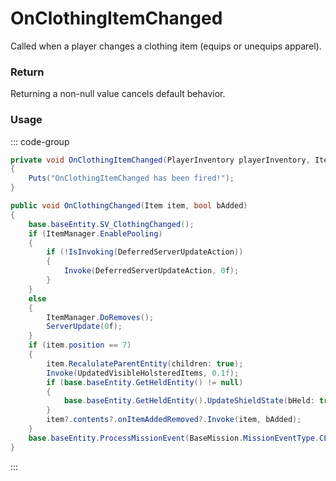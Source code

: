 # OnClothingItemChanged
<Badge type="info" text="Player"/>[<Badge type="danger" text="Carbon Compatible"/>](https://github.com/CarbonCommunity/Carbon)[<Badge type="warning" text="Oxide Compatible"/>](https://github.com/OxideMod/Oxide.Rust)
Called when a player changes a clothing item (equips or unequips apparel).

### Return
Returning a non-null value cancels default behavior.

### Usage
::: code-group
```csharp [Example]
private void OnClothingItemChanged(PlayerInventory playerInventory, Item item, bool bAdded)
{
	Puts("OnClothingItemChanged has been fired!");
}
```
```csharp [Source — Assembly-CSharp @ PlayerInventory]
public void OnClothingChanged(Item item, bool bAdded)
{
	base.baseEntity.SV_ClothingChanged();
	if (ItemManager.EnablePooling)
	{
		if (!IsInvoking(DeferredServerUpdateAction))
		{
			Invoke(DeferredServerUpdateAction, 0f);
		}
	}
	else
	{
		ItemManager.DoRemoves();
		ServerUpdate(0f);
	}
	if (item.position == 7)
	{
		item.RecalulateParentEntity(children: true);
		Invoke(UpdatedVisibleHolsteredItems, 0.1f);
		if (base.baseEntity.GetHeldEntity() != null)
		{
			base.baseEntity.GetHeldEntity().UpdateShieldState(bHeld: true);
		}
		item?.contents?.onItemAddedRemoved?.Invoke(item, bAdded);
	}
	base.baseEntity.ProcessMissionEvent(BaseMission.MissionEventType.CLOTHINGCHANGED, 0, 0f);
}

```
:::
